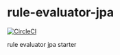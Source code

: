 # rule-evaluator-jpa

[![CircleCI](https://circleci.com/gh/dfpaulino/rule-evaluator-jpa.svg?style=svg)](https://github.com/dfpaulino/rule-evaluator-jpa)

rule evaluator jpa starter
